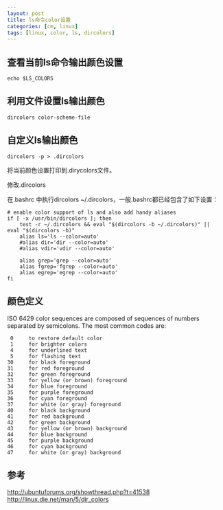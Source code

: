 ```yaml
---
layout: post
title: ls命令color设置
categories: [cm, linux]
tags: [linux, color, ls, dircolors]
---
```


## 查看当前ls命令输出颜色设置

```
echo $LS_COLORS
```

## 利用文件设置ls输出颜色

```
dircolors color-scheme-file
```

## 自定义ls输出颜色

```
dircolors -p > .dircolors
```

将当前颜色设置打印到.dirycolors文件。

修改.dircolors

在.bashrc 中执行dircolors ~/.dircolors，一般.bashrc都已经包含了如下设置：

```
# enable color support of ls and also add handy aliases
if [ -x /usr/bin/dircolors ]; then
    test -r ~/.dircolors && eval "$(dircolors -b ~/.dircolors)" || eval "$(dircolors -b)"
    alias ls='ls --color=auto'
    #alias dir='dir --color=auto'
    #alias vdir='vdir --color=auto'

    alias grep='grep --color=auto'
    alias fgrep='fgrep --color=auto'
    alias egrep='egrep --color=auto'
fi
```




## 颜色定义


ISO 6429 color sequences are composed of sequences of numbers separated by semicolons. The most common codes are:

```
 0     to restore default color
 1     for brighter colors
 4     for underlined text
 5     for flashing text
30     for black foreground
31     for red foreground
32     for green foreground
33     for yellow (or brown) foreground
34     for blue foreground
35     for purple foreground
36     for cyan foreground
37     for white (or gray) foreground
40     for black background
41     for red background
42     for green background
43     for yellow (or brown) background
44     for blue background
45     for purple background
46     for cyan background
47     for white (or gray) background
```




## 参考

<http://ubuntuforums.org/showthread.php?t=41538>
<http://linux.die.net/man/5/dir_colors>
































